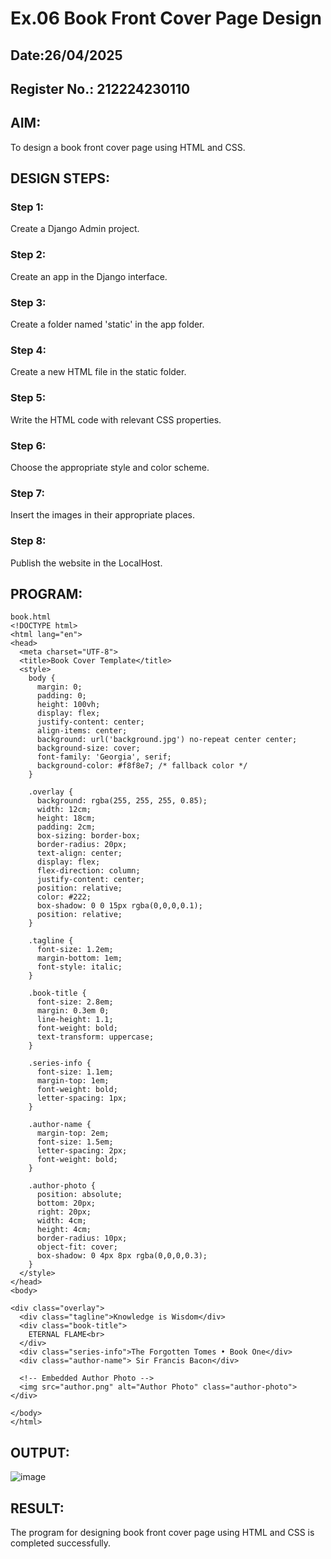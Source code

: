 # Ex.06 Book Front Cover Page Design
## Date:26/04/2025
## Register No.: 212224230110
## AIM:
To design a book front cover page using HTML and CSS.

## DESIGN STEPS:

### Step 1:
Create a Django Admin project.

### Step 2:
Create an app in the Django interface.

### Step 3:
Create a folder named 'static' in the app folder.

### Step 4:
Create a new HTML file in the static folder.

### Step 5:
Write the HTML code with relevant CSS properties.

### Step 6:
Choose the appropriate style and color scheme.

### Step 7:
Insert the images in their appropriate places.

### Step 8:
Publish the website in the LocalHost.

## PROGRAM:
```
book.html
<!DOCTYPE html>
<html lang="en">
<head>
  <meta charset="UTF-8">
  <title>Book Cover Template</title>
  <style>
    body {
      margin: 0;
      padding: 0;
      height: 100vh;
      display: flex;
      justify-content: center;
      align-items: center;
      background: url('background.jpg') no-repeat center center;
      background-size: cover;
      font-family: 'Georgia', serif;
      background-color: #f8f8e7; /* fallback color */
    }

    .overlay {
      background: rgba(255, 255, 255, 0.85);
      width: 12cm;
      height: 18cm;
      padding: 2cm;
      box-sizing: border-box;
      border-radius: 20px;
      text-align: center;
      display: flex;
      flex-direction: column;
      justify-content: center;
      position: relative;
      color: #222;
      box-shadow: 0 0 15px rgba(0,0,0,0.1);
      position: relative;
    }

    .tagline {
      font-size: 1.2em;
      margin-bottom: 1em;
      font-style: italic;
    }

    .book-title {
      font-size: 2.8em;
      margin: 0.3em 0;
      line-height: 1.1;
      font-weight: bold;
      text-transform: uppercase;
    }

    .series-info {
      font-size: 1.1em;
      margin-top: 1em;
      font-weight: bold;
      letter-spacing: 1px;
    }

    .author-name {
      margin-top: 2em;
      font-size: 1.5em;
      letter-spacing: 2px;
      font-weight: bold;
    }

    .author-photo {
      position: absolute;
      bottom: 20px;
      right: 20px;
      width: 4cm;
      height: 4cm;
      border-radius: 10px;
      object-fit: cover;
      box-shadow: 0 4px 8px rgba(0,0,0,0.3);
    }
  </style>
</head>
<body>

<div class="overlay">
  <div class="tagline">Knowledge is Wisdom</div>
  <div class="book-title">
    ETERNAL FLAME<br>
  </div>
  <div class="series-info">The Forgotten Tomes • Book One</div>
  <div class="author-name"> Sir Francis Bacon</div>
  
  <!-- Embedded Author Photo -->
  <img src="author.png" alt="Author Photo" class="author-photo">
</div>

</body>
</html>

```

## OUTPUT:
![image](https://github.com/user-attachments/assets/4664f1e8-d8cb-484b-a925-075c7f0a0ff1)

## RESULT:
The program for designing book front cover page using HTML and CSS is completed successfully.
